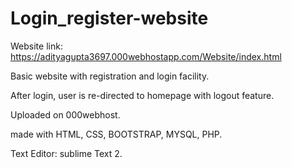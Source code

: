 # Login_register-website
Website link: https://adityagupta3697.000webhostapp.com/Website/index.html

Basic website with registration and login facility.

After login, user is re-directed to homepage with logout feature.

Uploaded on 000webhost.

made with HTML, CSS, BOOTSTRAP, MYSQL, PHP.

Text Editor: sublime Text 2.
